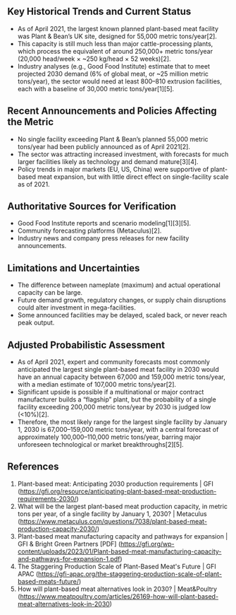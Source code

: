 ## Key Historical Trends and Current Status

- As of April 2021, the largest known planned plant-based meat facility was Plant & Bean’s UK site, designed for 55,000 metric tons/year[2].
- This capacity is still much less than major cattle-processing plants, which process the equivalent of around 250,000+ metric tons/year (20,000 head/week × ~250 kg/head × 52 weeks)[2].
- Industry analyses (e.g., Good Food Institute) estimate that to meet projected 2030 demand (6% of global meat, or ~25 million metric tons/year), the sector would need at least 800–810 extrusion facilities, each with a baseline of 30,000 metric tons/year[1][5].

## Recent Announcements and Policies Affecting the Metric

- No single facility exceeding Plant & Bean’s planned 55,000 metric tons/year had been publicly announced as of April 2021[2].
- The sector was attracting increased investment, with forecasts for much larger facilities likely as technology and demand mature[3][4].
- Policy trends in major markets (EU, US, China) were supportive of plant-based meat expansion, but with little direct effect on single-facility scale as of 2021.

## Authoritative Sources for Verification

- Good Food Institute reports and scenario modeling[1][3][5].
- Community forecasting platforms (Metaculus)[2].
- Industry news and company press releases for new facility announcements.

## Limitations and Uncertainties

- The difference between nameplate (maximum) and actual operational capacity can be large.
- Future demand growth, regulatory changes, or supply chain disruptions could alter investment in mega-facilities.
- Some announced facilities may be delayed, scaled back, or never reach peak output.

## Adjusted Probabilistic Assessment

- As of April 2021, expert and community forecasts most commonly anticipated the largest single plant-based meat facility in 2030 would have an annual capacity between 67,000 and 159,000 metric tons/year, with a median estimate of 107,000 metric tons/year[2].
- Significant upside is possible if a multinational or major contract manufacturer builds a “flagship” plant, but the probability of a single facility exceeding 200,000 metric tons/year by 2030 is judged low (<10%)[2].
- Therefore, the most likely range for the largest single facility by January 1, 2030 is 67,000–159,000 metric tons/year, with a central forecast of approximately 100,000–110,000 metric tons/year, barring major unforeseen technological or market breakthroughs[2][5].

## References

1. Plant-based meat: Anticipating 2030 production requirements | GFI (https://gfi.org/resource/anticipating-plant-based-meat-production-requirements-2030/)
2. What will be the largest plant-based meat production capacity, in metric tons per year, of a single facility by January 1, 2030? | Metaculus (https://www.metaculus.com/questions/7038/plant-based-meat-production-capacity-2030/)
3. Plant-based meat manufacturing capacity and pathways for expansion | GFI & Bright Green Partners [PDF] (https://gfi.org/wp-content/uploads/2023/01/Plant-based-meat-manufacturing-capacity-and-pathways-for-expansion-1.pdf)
4. The Staggering Production Scale of Plant-Based Meat's Future | GFI APAC (https://gfi-apac.org/the-staggering-production-scale-of-plant-based-meats-future/)
5. How will plant-based meat alternatives look in 2030? | Meat&Poultry (https://www.meatpoultry.com/articles/26169-how-will-plant-based-meat-alternatives-look-in-2030)